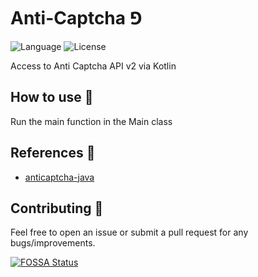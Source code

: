 # Anti-Captcha ⅁

![Language](https://img.shields.io/badge/Kotlin-1.7.10-blue) ![License](https://img.shields.io/github/license/Drjacky/anticaptcha-kotlin?logo=MIT)

Access to Anti Captcha API v2 via Kotlin

## How to use 👣

Run the main function in the Main class

## References 🧷

- [anticaptcha-java](https://github.com/AdminAnticaptcha/anticaptcha-java)

## Contributing 🤝

Feel free to open an issue or submit a pull request for any bugs/improvements.

[![FOSSA Status](https://app.fossa.com/api/projects/git%2Bgithub.com%2FDrjacky%2Fanticaptcha-kotlin.svg?type=large)](https://app.fossa.com/projects/git%2Bgithub.com%2FDrjacky%2Fanticaptcha-kotlin?ref=badge_large)